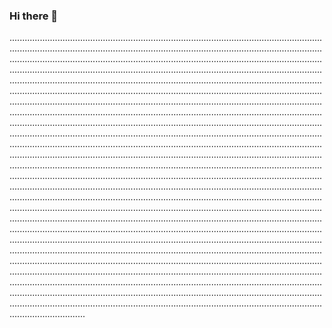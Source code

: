 ### Hi there 👋

......................................................................................................................................................................................................................................................................................................................................................................................................................................................................................................................................................................................................................................................................................................................................................................................................................................................................................................................................................................................................................................................................................................................................................................................................................................................................................................................................................................................................................................................................................................................................................................................................................................................................................................................................................................................................................................................................................................................................................................................................................................................................................................................................................................................................................................................................................................................................................................................................................................................................................................................................................................................................................................................................................................................................................................................................................................................................................................................................................................................................................................................................................................................................................................................................................................................................................................................................................................................